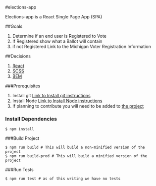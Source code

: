 #elections-app

Elections-app is a React Single Page App (SPA)

##Goals
1. Determine if an end user is Registered to Vote
1. If Registered show what a Ballot will contain
1. if not Registered Link to the Michigan Voter Registration Information 

##Decisions
1. [React](https://reactjs.org/)
1. [SCSS](https://sass-lang.com/)
1. [BEM](http://getbem.com/)

###Prerequisites

1. Install git [Link to Install git instructions](https://git-scm.com/book/en/v2/Getting-Started-Installing-Git)
1. Install Node [Link to Install Node instructions](https://nodejs.org)
1. If planning to contribute you will need to be added to [the project](https://github.com/citizenlabsgr/elections-app) 

### Install Dependencies
```shell script
$ npm install
```
 
###Build Project
```shell script
$ npm run build # This will build a non-minified version of the project
$ npm run build-prod # This will build a minified version of the project
```
  
###Run Tests
```shell script
$ npm run test # as of this writing we have no tests
```
  
